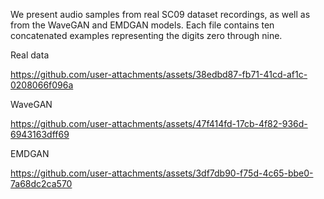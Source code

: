 We present audio samples from real SC09 dataset recordings, as well as from the WaveGAN and EMDGAN models. Each file contains ten concatenated examples representing the digits zero through nine.

Real data


https://github.com/user-attachments/assets/38edbd87-fb71-41cd-af1c-0208066f096a


WaveGAN


https://github.com/user-attachments/assets/47f414fd-17cb-4f82-936d-6943163dff69


EMDGAN


https://github.com/user-attachments/assets/3df7db90-f75d-4c65-bbe0-7a68dc2ca570

